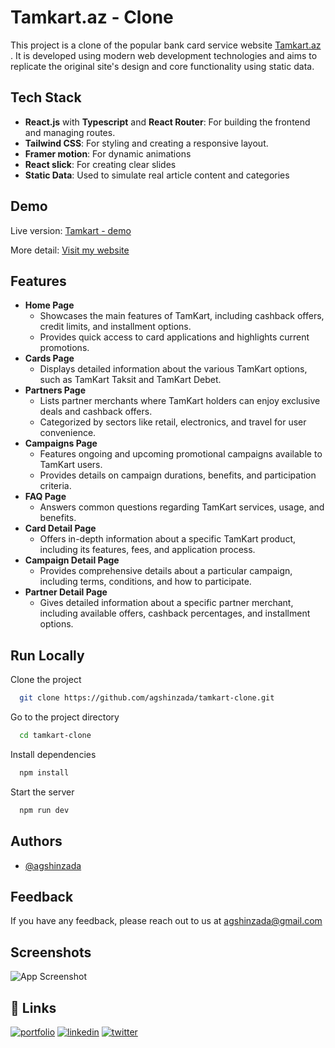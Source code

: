 # Tamkart.az - Clone

This project is a clone of the popular bank card service website [Tamkart.az ](https://tamkart.az). It is developed using modern web development technologies and aims to replicate the original site's design and core functionality using static data.

## Tech Stack

- **React.js** with **Typescript** and **React Router**: For building the frontend and managing routes.
- **Tailwind CSS**: For styling and creating a responsive layout.
- **Framer motion**: For dynamic animations
- **React slick**: For creating clear slides
- **Static Data**: Used to simulate real article content and categories

## Demo

Live version: [Tamkart - demo](https://tamkart-clone.vercel.app/)

More detail: [Visit my website](https://agshin.dev/projects/tamkart)

## Features

- **Home Page**
  - Showcases the main features of TamKart, including cashback offers, credit limits, and installment options.
  - Provides quick access to card applications and highlights current promotions.
- **Cards Page**
  - Displays detailed information about the various TamKart options, such as TamKart Taksit and TamKart Debet.
- **Partners Page**
  - Lists partner merchants where TamKart holders can enjoy exclusive deals and cashback offers.
  - Categorized by sectors like retail, electronics, and travel for user convenience.
- **Campaigns Page**
  - Features ongoing and upcoming promotional campaigns available to TamKart users.
  - Provides details on campaign durations, benefits, and participation criteria.
- **FAQ Page**
  - Answers common questions regarding TamKart services, usage, and benefits.
- **Card Detail Page**
  - Offers in-depth information about a specific TamKart product, including its features, fees, and application process.
- **Campaign Detail Page**
  - Provides comprehensive details about a particular campaign, including terms, conditions, and how to participate.
- **Partner Detail Page**
  - Gives detailed information about a specific partner merchant, including available offers, cashback percentages, and installment options.

## Run Locally

Clone the project

```bash
  git clone https://github.com/agshinzada/tamkart-clone.git
```

Go to the project directory

```bash
  cd tamkart-clone
```

Install dependencies

```bash
  npm install
```

Start the server

```bash
  npm run dev
```

## Authors

- [@agshinzada](https://www.github.com/agshinzada)

## Feedback

If you have any feedback, please reach out to us at agshinzada@gmail.com

## Screenshots

![App Screenshot](https://agshin.dev/images/tamkart-cover.webp)

## 🔗 Links

[![portfolio](https://img.shields.io/badge/my_portfolio-000?style=for-the-badge&logo=ko-fi&logoColor=white)](https://agshin.dev/)
[![linkedin](https://img.shields.io/badge/linkedin-0A66C2?style=for-the-badge&logo=linkedin&logoColor=white)](https://linkedin.com/in/agshinzada/)
[![twitter](https://img.shields.io/badge/Instagram-E4405F?style=for-the-badge&logo=instagram&logoColor=white)](https://instagram.com/agshin.dev)
